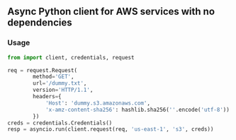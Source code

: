 ## Async Python client for AWS services with no dependencies

### Usage

```python
from import client, credentials, request

req = request.Request(
        method='GET',
        url='/dummy.txt',
        version='HTTP/1.1',
        headers={
            'Host': 'dummy.s3.amazonaws.com',
            'x-amz-content-sha256': hashlib.sha256(''.encode('utf-8')).hexdigest()
        })
creds = credentials.Credentials()
resp = asyncio.run(client.request(req, 'us-east-1', 's3', creds))
```

